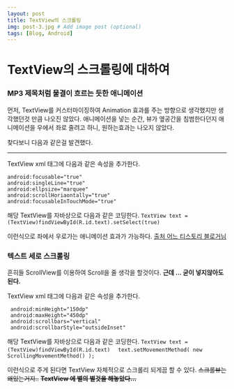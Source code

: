 ```yaml
---
layout: post
title: TextView의 스크롤링
img: post-3.jpg # Add image post (optional)
tags: [Blog, Android]
---
```

# TextView의 스크롤링에 대하여  

### MP3 제목처럼 물결이 흐르는 듯한 애니메이션 

먼저, TextView를 커스터마이징하여 Animation 효과를 주는 방향으로 생각했지만 생각했던것 만큼 나오진 않았다.
애니메이션을 넣는 순간, 뷰가 옆공간을 침범한다던지 애니메이션을 우에서 좌로 줄려고 하니, 원하는효과는 나오지 않았다. 

찾다보니 다음과 같은걸 발견했다. 

- - -

TextView xml 태그에 다음과 같은 속성을 추가한다. 
```
android:focusable="true"
android:singleLine="true"
android:ellpsize="marquee"
android:scrollHoriaontally="true"
android:focusableInTouchMode="true"
```

해당 TextView를 자바상으로 다음과 같은 코딩한다.
`TextView text = (TextView)findViewById(R.id.text).setSelect(true)`

이런식으로 좌에서 우로가는 애니메이션 효과가 가능하다.
[출처 어느 티스토리 블로거님](http://sunwoont.tistory.com/entry/TextView-%EC%8A%AC%EB%9D%BC%EC%9D%B4%EB%94%A9)


### 텍스트 세로 스크롤링

흔히들 ScrollView를 이용하여 Scroll을 줄 생각을 할것이다.
**근데 ... 굳이 넣지않아도된다.**

TextView xml 태그에 다음과 같은 속성을 추가한다. 
```
 android:minHeight="150dp"
 android:maxHeight="450dp"
 android:scrollbars="vertical"
 android:scrollbarStyle="outsideInset"

```

해당 TextView를 자바상으로 다음과 같은 코딩한다.
`TextView text = (TextView)findViewById(R.id.text)`
`  text.setMovementMethod( new ScrollingMovementMethod() );`


이런식으로 주게 된다면 TextView 자체적으로 스크롤리 되게끔 할 수 있다. 
~~스크롤뷰는 왜있는거지..~~
~~**TextView 에 별의 별것을 해놓았다...**~~
